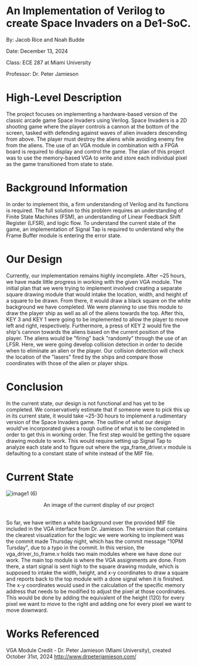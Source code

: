 # An Implementation of Verilog to create Space Invaders on a De1-SoC. 

By: Jacob Rice and Noah Budde

Date: December 13, 2024

Class: ECE 287 at Miami University

Professor: Dr. Peter Jamieson


# High-Level Description
  The project focuses on implementing a hardware-based version of the classic arcade game Space Invaders using Verilog. Space Invaders is a 2D shooting game where the player controls a cannon at the bottom of the screen, tasked with defending against waves of alien invaders descending from above. The player must destroy the aliens while avoiding enemy fire from the aliens. The use of an VGA module in combination with a FPGA board is required to display and control the game. The plan of this project was to use the memory-based VGA to write and store each individual pixel as the game transitioned from state to state. 

# Background Information
  In order to implement this, a firm understanding of Verilog and its functions is required. The full solution to this problem requires an understanding of Finite State Machines (FSM), an understanding of Linear Feedback Shift Register (LFSR), and logic flow. To understand the current state of the game, an implementation of Signal Tap is required to understand why the Frame Buffer module is entering the error state.  
# Our Design
  Currently, our implementation remains highly incomplete. After ~25 hours, we have made little progress in working with the given VGA module. The initial plan that we were trying to implement involved creating a separate square drawing module that would intake the location, width, and height of a square to be drawn. From there, it would draw a black square on the white background we have completed. We were planning to use this module to draw the player ship as well as all of the aliens towards the top. After this, KEY 3 and KEY 1 were going to be implemented to allow the player to move left and right, respectively. Furthermore, a press of KEY 2 would fire the ship's cannon towards the aliens based on the current position of the player. The aliens would be "firing" back "randomly" through the use of an LFSR. Here, we were going develop collision detection in order to decide when to eliminate an alien or the player. Our collision detection will check the location of the "lasers" fired by the ships and compare those coordinates with those of the alien or player ships. 
  
# Conclusion
  In the current state, our design is not functional and has yet to be completed. We conservatively estimate that if someone were to pick this up in its current state, it would take ~25-30 hours to implement a rudimentary version of the Space Invaders game. The outline of what our design would've incorporated gives a rough outline of what is to be completed in order to get this in working order. The first step would be getting the square drawing module to work. This would require setting up Signal Tap to analyze each state and to figure out where the vga_frame_driver.v module is defaulting to a constant state of white instead of the MIF file. 
# Current State
![image1 (6)](https://github.com/user-attachments/assets/ad49c1ee-c407-447b-8ad9-a6fa63488414 "The current white background of our image")
<p align="center">An image of the current display of our project</p> <br/>So far, we have written a white background over the provided MIF file included in the VGA interface from Dr. Jamieson. The version that contains the clearest visualization for the logic we were working to implement was the commit made Thursday night, which has the commit message "10PM Tursday", due to a typo in the commit. In this version, the vga_driver_to_frame.v holds two main modules where we have done our work. The main top module is where the VGA assignments are done. From there, a start signal is sent high to the square drawing module, which is supposed to intake the width, height, and x-y coordinates to draw a square and reports back to the top module with a done signal when it is finished. The x-y coordinates would used in the calculation of the specific memory address that needs to be modified to adjust the pixel at those coordinates. This would be done by adding the equivalent of the height (120) for every pixel we want to move to the right and adding one for every pixel we want to move downward. 

# Works Referenced
VGA Module Credit - Dr. Peter Jamieson (Miami University), created October 31st, 2024 
http://www.drpeterjamieson.com/
